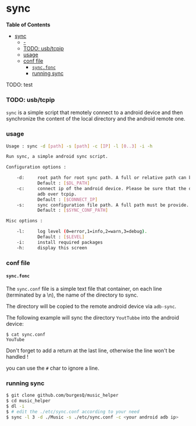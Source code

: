 # sync

<!-- markdown-toc start - Don't edit this section. Run M-x markdown-toc-refresh-toc -->
**Table of Contents**

- [sync](#sync)
    - [-](#-)
    - [TODO: usb/tcpip](#todo-usbtcpip)
    - [usage](#usage)
    - [conf file](#conf-file)
        - [`sync.fonc`](#syncfonc)
        - [running sync](#running-sync)

<!-- markdown-toc end -->

TODO: test
### TODO: usb/tcpip

`sync` is a simple script that remotely connect to a android device and then synchronize the content of the local directory and the android remote one.

### usage

```bash
Usage : sync -d [path] -s [path] -c [IP] -l [0..3] -i -h

Run sync, a simple android sync script.

Configuration options :

    -d:     root path for root sync path. A full or relative path can be provide.<
            Default : [$DL_PATH]
    -c:     connect ip of the android device. Please be sure that the device support
            adb over tcpip.
            Default : [$CONNECT_IP]
    -s:     sync configuration file path. A full path must be provide.
            Default : [$SYNC_CONF_PATH]

Misc options :

    -l:     log level (0=error,1=info,2=warn,3=debug).
            Default : [$LEVEL]
    -i:     install required packages
    -h:     display this screen
```

### conf file

#### `sync.fonc`

The `sync.conf` file is a simple text file that container, on each line (terminated by a \n), the name of the directory to sync.

The directory will be copied to the remote android device via `adb-sync`.

The following example will sync the directory `YoutTubbe` into the android device:
```
$ cat sync.conf
YouTube

```

Don't forget to add a return at the last line, otherwise the line won't be handled !

you can use the `#` char to ignore a line.

### running sync

```bash
$ git clone github.com/burgesQ/music_helper
$ cd music_helper
$ dl -i
$ # edit the ./etc/sync.conf according to your need
$ sync -l 3 -d ./Music -s ./etc/sync.conf -c <your android adb ip>
```

[1]: https://stackoverflow.com/questions/12251101/how-to-enable-adbd-to-listen-to-a-port-at-boot-time-in-android